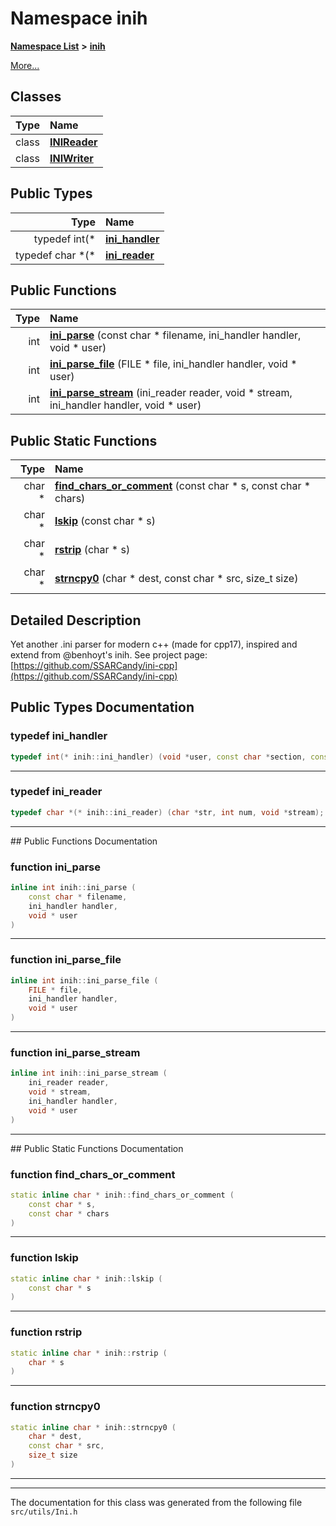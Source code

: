 

# Namespace inih



[**Namespace List**](namespaces.md) **>** [**inih**](namespaceinih.md)



[More...](#detailed-description)
















## Classes

| Type | Name |
| ---: | :--- |
| class | [**INIReader**](classinih_1_1INIReader.md) <br> |
| class | [**INIWriter**](classinih_1_1INIWriter.md) <br> |


## Public Types

| Type | Name |
| ---: | :--- |
| typedef int(\* | [**ini\_handler**](#typedef-ini_handler)  <br> |
| typedef char \*(\* | [**ini\_reader**](#typedef-ini_reader)  <br> |




















## Public Functions

| Type | Name |
| ---: | :--- |
|  int | [**ini\_parse**](#function-ini_parse) (const char \* filename, ini\_handler handler, void \* user) <br> |
|  int | [**ini\_parse\_file**](#function-ini_parse_file) (FILE \* file, ini\_handler handler, void \* user) <br> |
|  int | [**ini\_parse\_stream**](#function-ini_parse_stream) (ini\_reader reader, void \* stream, ini\_handler handler, void \* user) <br> |


## Public Static Functions

| Type | Name |
| ---: | :--- |
|  char \* | [**find\_chars\_or\_comment**](#function-find_chars_or_comment) (const char \* s, const char \* chars) <br> |
|  char \* | [**lskip**](#function-lskip) (const char \* s) <br> |
|  char \* | [**rstrip**](#function-rstrip) (char \* s) <br> |
|  char \* | [**strncpy0**](#function-strncpy0) (char \* dest, const char \* src, size\_t size) <br> |


























## Detailed Description


Yet another .ini parser for modern c++ (made for cpp17), inspired and extend from @benhoyt's inih. See project page: [https://github.com/SSARCandy/ini-cpp](https://github.com/SSARCandy/ini-cpp) 


    
## Public Types Documentation




### typedef ini\_handler 

```C++
typedef int(* inih::ini_handler) (void *user, const char *section, const char *name, const char *value);
```




<hr>



### typedef ini\_reader 

```C++
typedef char *(* inih::ini_reader) (char *str, int num, void *stream);
```




<hr>
## Public Functions Documentation




### function ini\_parse 

```C++
inline int inih::ini_parse (
    const char * filename,
    ini_handler handler,
    void * user
) 
```




<hr>



### function ini\_parse\_file 

```C++
inline int inih::ini_parse_file (
    FILE * file,
    ini_handler handler,
    void * user
) 
```




<hr>



### function ini\_parse\_stream 

```C++
inline int inih::ini_parse_stream (
    ini_reader reader,
    void * stream,
    ini_handler handler,
    void * user
) 
```




<hr>
## Public Static Functions Documentation




### function find\_chars\_or\_comment 

```C++
static inline char * inih::find_chars_or_comment (
    const char * s,
    const char * chars
) 
```




<hr>



### function lskip 

```C++
static inline char * inih::lskip (
    const char * s
) 
```




<hr>



### function rstrip 

```C++
static inline char * inih::rstrip (
    char * s
) 
```




<hr>



### function strncpy0 

```C++
static inline char * inih::strncpy0 (
    char * dest,
    const char * src,
    size_t size
) 
```




<hr>

------------------------------
The documentation for this class was generated from the following file `src/utils/Ini.h`

